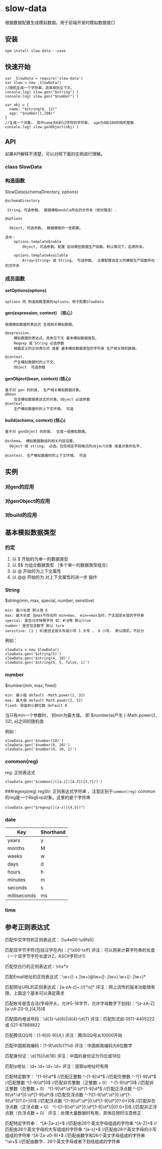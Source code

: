 slow-data
=========

根据数据配置生成模拟数据。用于前端开发时模拟数据接口

## 安装
```
npm install slow-data --save
```

## 快速开始

```
var _SlowData = require('slow-data')
var slow = new _SlowData()
//随机生成一个字符串，具体规则见下文。
console.log( slow.gen("$string") )
console.log( slow.gen("$number") )

var obj = {
  name: "$string(6, 12)"
  age: "$number(1,100)"
}
//生成一个对象， 其中name为6到12字符的字符串， age为0到100的随机整数
console.log( slow.genObject(obj) )

```

## API

如果API解释不清楚，可以对照下面的实例进行理解。
### class SlowData

### 构造函数 

SlowData(schemaDirectory, options)

	@schemaDirectory
 
	 String，可选参数。 数据模板module所在的文件夹（绝对路径）.

	@options

	  Object, 可选参数。 数据模板的一些配置。

	其中：
		options.templateEnable
		    Object, 可选参数。配置 启动哪些数据生产函数。默认情况下，启用所有。
    
		options.templateAvailable
		    Array<String> 或 String。 可选参数。 主要配置自定义的模板生产函数所在的文件夹
  
### 成员函数

#### setOptions(options)

	options 同 构造函数里面的options。用于配置SlowData

#### gen(expression, context)  （核心）

	根据模拟数据的表达式 生成相关模拟数据。

	@expression.
		模拟数据的表达式。具体见下文 基本模拟数据类型。
		Regexp 或 String 必选参数
		根据定义的正则表示式 或者 基本模拟数据类型的字符串 生产相关随机数据。

	@context.
		产生模拟数据时的上下文。
		Object  可选参数
  

#### genObject(bean, context) (核心)

	基于对 gen 的封装， 生产相关模拟数据对象。
	@bean
		包含模拟数据表达式的对象。Object 必选参数
	@context. 
		生产模拟数据时的上下文环境。 可选

#### build(schema, context) (核心)

	基于对 genObject 的封装。 生成一组模拟数据。

	@schema。 模拟数据数组的相关内容设置。
	  Object 或 string。 必选。包含规定字段格式的object对象 或者对象的名字。

	@context. 生产模拟数据时的上下文环境。 可选

## 实例

### 对gen的应用

### 对genObject的应用

### 对build的应用


## 基本模拟数据类型

### 约定
1. 以 $ 开始的为单一的数据类型
2. 以 $$ 为组合数据类型 （多个单一的数据类型组合）
3. 以 @ 开始的为上下文属性
4. 以 @@ 开始的为 对上下文属性的进一步 操作



### String

$string(min, max, special, number, sensitive)

```
min: 最小长度 默认值 6
max: 最大长度 当max不存在时 min=max， min==max当时，产生固定长度的字符串
special: 是否允许特殊字符 如：#!@等 默认true
number: 是否包含数字 默认 ture
sensitive: [1 | 0]是否全部大写或小写 1 大写 ， 0 小写， 默认随机，不区分
```

例如：
```
slowData = new SlowData()
slowData.gen('$string(5)')
slowData.gen('$string(4, 10)')
slowData.gen('$string(5, 5, false, 1)')
```

### number

$number(min, max, fixed)

```
min: 最小值 default -Math.power(2, 32)
max: 最大值 default Math.power(2, 32)
fixed: 保留的小数位数 default 0
```

当只有min一个参数时， 则min为最大值。 即 $number(a)产生  [-Math.power(2, 32), a]之间的随机值

例如：
```
slowData.gen('$number(10)')
slowData.gen('$number(0, 20)')
slowData.gen('$number(0, 20, 2)')
```

### common(reg)
reg: 正则表达式

```
slowData.gen('$common(/([a-z]|[A-Z]){3,7}/)')
```

###regexp(reg)
regStr: 正则表达式字符串 ，注意区别于```common(reg)```  common的reg是一个RegExp对象。这里的是个字符串

```
slowData.gen("$regexp([(a-z)]{4,5})"）
```

### date


|Key    | Shorthand|
|------ | --------|
|years  | y|
|months | M|
|weeks  | w|
|days   | d|
|hours  | h|
|minutes| m|
|seconds| s|
|milliseconds | ms|


### time

## 参考正则表达式

  匹配中文字符的正则表达式： [\u4e00-\u9fa5]
  
  匹配双字节字符(包括汉字在内)：[^\x00-\xff]
  评注：可以用来计算字符串的长度（一个双字节字符长度计2，ASCII字符计1）
  
  匹配空白行的正则表达式：\n\s*\r
  
  匹配Email地址的正则表达式：\w+([-+.]\w+)*@\w+([-.]\w+)*\.\w+([-.]\w+)*
  
  匹配网址URL的正则表达式：[a-zA-z]+://[^\s]*
  评注：网上流传的版本功能很有限，上面这个基本可以满足需求
  
  匹配帐号是否合法(字母开头，允许5-16字节，允许字母数字下划线)：^[a-zA-Z][a-zA-Z0-9_]{4,15}$
  
  匹配国内电话号码：\d{3}-\d{8}|\d{4}-\d{7}
  评注：匹配形式如 0511-4405222 或 021-87888822
  
  匹配腾讯QQ号：[1-9][0-9]{4,}
  评注：腾讯QQ号从10000开始
  
  匹配中国邮政编码：[1-9]\d{5}(?!\d)
  评注：中国邮政编码为6位数字
  
  匹配身份证：\d{15}|\d{18}
  评注：中国的身份证为15位或18位
  
  匹配ip地址：\d+\.\d+\.\d+\.\d+
  评注：提取ip地址时有用
  
  匹配特定数字：
  ^[1-9]\d*$ //匹配正整数
  ^-[1-9]\d*$  //匹配负整数
  ^-?[1-9]\d*$  //匹配整数
  ^[1-9]\d*|0$  //匹配非负整数（正整数 + 0）
  ^-[1-9]\d*|0$ //匹配非正整数（负整数 + 0）
  ^[1-9]\d*\.\d*|0\.\d*[1-9]\d*$ //匹配正浮点数
  ^-([1-9]\d*\.\d*|0\.\d*[1-9]\d*)$ //匹配负浮点数
  ^-?([1-9]\d*\.\d*|0\.\d*[1-9]\d*|0?\.0+|0)$  //匹配浮点数
  ^[1-9]\d*\.\d*|0\.\d*[1-9]\d*|0?\.0+|0$  //匹配非负浮点数（正浮点数 + 0）
  ^(-([1-9]\d*\.\d*|0\.\d*[1-9]\d*))|0?\.0+|0$ //匹配非正浮点数（负浮点数 + 0）
  评注：处理大量数据时有用，具体应用时注意修正
  
  匹配特定字符串：
  ^[A-Za-z]+$ //匹配由26个英文字母组成的字符串
  ^[A-Z]+$ //匹配由26个英文字母的大写组成的字符串
  ^[a-z]+$ //匹配由26个英文字母的小写组成的字符串
  ^[A-Za-z0-9]+$ //匹配由数字和26个英文字母组成的字符串
  ^\w+$ //匹配由数字、26个英文字母或者下划线组成的字符串
